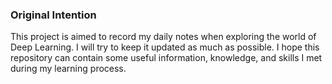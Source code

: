 ### Original Intention
This project is aimed to record my daily notes when exploring the world of Deep Learning. I will try to keep it updated as much as possible. I hope this repository can contain some useful information, knowledge, and skills I met during my learning process.
